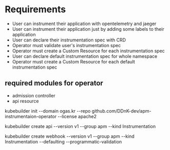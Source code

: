 # Requirements

- User can instrument their application with opentelemetry and jaeger
- User can instrument their application just by adding some labels to their application
- User can declare their instrumentation spec with CRD
- Operator must validate user's instrumentation spec
- Operator must create a Custom Resource for each instrumentation spec
- User can declare default instrumentation spec for whole namespace
- Operator must create a Custom Resource for each default instrumentation spec

## required modules for operator

- admission controller
- api resource

kubebuilder init --domain ogas.kr --repo github.com/DDnK-dev/apm-instrumentaion-operator --license apache2

kubebuilder create api --version v1 --group apm --kind Instrumentation

kubebuilder create webhook --version v1 --group apm --kind Instrumentation --defaulting --programmatic-validation

